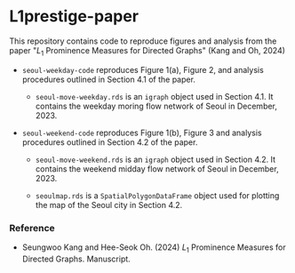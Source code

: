 # L1prestige-paper

This repository contains code to reproduce figures and analysis from the paper "*L*<sub>1</sub> Prominence Measures for Directed Graphs" (Kang and Oh, 2024)

- `seoul-weekday-code` reproduces Figure 1(a), Figure 2, and analysis procedures outlined in Section 4.1 of the paper.

	- `seoul-move-weekday.rds` is an `igraph` object used in Section 4.1. It contains the weekday moring flow network of Seoul in December, 2023.

- `seoul-weekend-code` reproduces Figure 1(b), Figure 3 and analysis procedures outlined in Section 4.2 of the paper.

	- `seoul-move-weekend.rds` is an `igraph` object used in Section 4.2. It contains the weekend midday flow network of Seoul in December, 2023.

	- `seoulmap.rds` is a `SpatialPolygonDataFrame` object used for plotting the map of the Seoul city in Section 4.2.


### Reference

-   Seungwoo Kang and Hee-Seok Oh. (2024) *L*<sub>1</sub> Prominence Measures for Directed Graphs. Manuscript.
